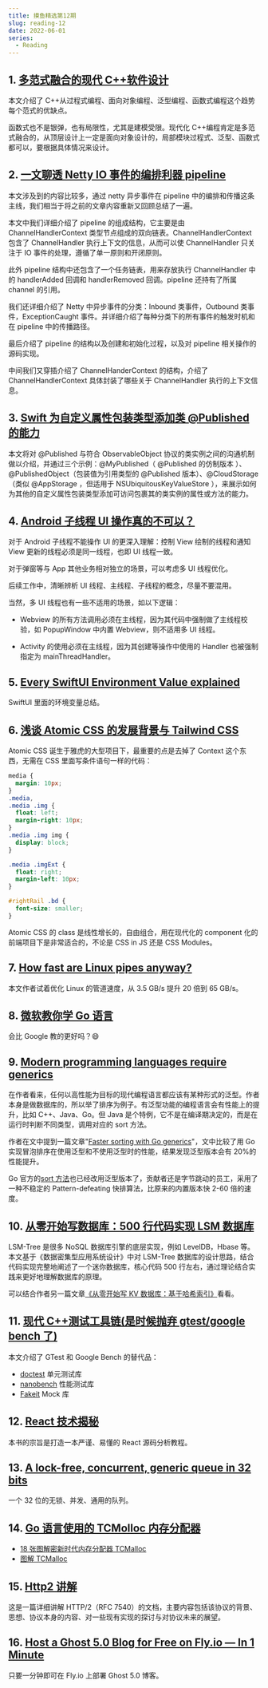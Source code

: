 ```yaml
---
title: 摸鱼精选第12期
slug: reading-12
date: 2022-06-01
series:
  - Reading
---
```


## 1. [多范式融合的现代 C++软件设计](https://mp.weixin.qq.com/s/Hj_HNknNWpZa32R1ks2gfA)

本文介绍了 C++从过程式编程、面向对象编程、泛型编程、函数式编程这个趋势每个范式的优缺点。

函数式也不是银弹，也有局限性，尤其是建模受限。现代化 C++编程肯定是多范式融合的，从顶层设计上一定是面向对象设计的，局部模块过程式、泛型、函数式都可以，要根据具体情况来设计。

## 2. [一文聊透 Netty IO 事件的编排利器 pipeline ](https://mp.weixin.qq.com/s?__biz=Mzg2MzU3Mjc3Ng==&mid=2247484823&idx=1&sn=9396fb0f5dbac5e32d0fa1129d385fbc)

本文涉及到的内容比较多，通过 netty 异步事件在 pipeline 中的编排和传播这条主线，我们相当于将之前的文章内容重新又回顾总结了一遍。

本文中我们详细介绍了 pipeline 的组成结构，它主要是由 ChannelHandlerContext 类型节点组成的双向链表。ChannelHandlerContext 包含了 ChannelHandler 执行上下文的信息，从而可以使 ChannelHandler 只关注于 IO 事件的处理，遵循了单一原则和开闭原则。

此外 pipeline 结构中还包含了一个任务链表，用来存放执行 ChannelHandler 中的 handlerAdded 回调和 handlerRemoved 回调。pipeline 还持有了所属 channel 的引用。

我们还详细介绍了 Netty 中异步事件的分类：Inbound 类事件，Outbound 类事件，ExceptionCaught 事件。并详细介绍了每种分类下的所有事件的触发时机和在 pipeline 中的传播路径。

最后介绍了 pipeline 的结构以及创建和初始化过程，以及对 pipeline 相关操作的源码实现。

中间我们又穿插介绍了 ChannelHanderContext 的结构，介绍了 ChannelHandlerContext 具体封装了哪些关于 ChannelHandler 执行的上下文信息。

## 3. [Swift 为自定义属性包装类型添加类 @Published 的能力](https://www.fatbobman.com/posts/adding-Published-ability-to-custom-property-wrapper-types)

本文将对 @Published 与符合 ObservableObject 协议的类实例之间的沟通机制做以介绍，并通过三个示例：@MyPublished（ @Published 的仿制版本 ）、@PublishedObject（包装值为引用类型的 @Published 版本）、@CloudStorage（类似 @AppStorage ，但适用于 NSUbiquitousKeyValueStore ），来展示如何为其他的自定义属性包装类型添加可访问包裹其的类实例的属性或方法的能力。

## 4. [Android 子线程 UI 操作真的不可以？](https://mp.weixin.qq.com/s?__biz=MzI4NjY4MTU5Nw==&mid=2247493706&idx=2&sn=a30171d891d72e13a6d527dc200d37e8)

对于 Android 子线程不能操作 UI 的更深入理解：控制 View 绘制的线程和通知 View 更新的线程必须是同一线程，也即 UI 线程一致。

对于弹窗等与 App 其他业务相对独立的场景，可以考虑多 UI 线程优化。

后续工作中，清晰辨析 UI 线程、主线程、子线程的概念，尽量不要混用。

当然，多 UI 线程也有一些不适用的场景，如以下逻辑：

- Webview 的所有方法调用必须在主线程，因为其代码中强制做了主线程校验，如 PopupWindow 中内置 Webview，则不适用多 UI 线程。

- Activity 的使用必须在主线程，因为其创建等操作中使用的 Handler 也被强制指定为 mainThreadHandler。

## 5. [Every SwiftUI Environment Value explained](https://www.fivestars.blog/articles/swiftui-environment-values/)

SwiftUI 里面的环境变量总结。

## 6. [浅谈 Atomic CSS 的发展背景与 Tailwind CSS](https://mp.weixin.qq.com/s/dSAitXlbLpnsM9uobezyhQ)

Atomic CSS 诞生于雅虎的大型项目下，最重要的点是去掉了 Context 这个东西，无需在 CSS 里面写条件语句一样的代码：

```css
media {
  margin: 10px;
}
.media,
.media .img {
  float: left;
  margin-right: 10px;
}
.media .img img {
  display: block;
}

.media .imgExt {
  float: right;
  margin-left: 10px;
}

#rightRail .bd {
  font-size: smaller;
}
```

Atomic CSS 的 class 是线性增长的，自由组合，用在现代化的 component 化的前端项目下是非常适合的，不论是 CSS in JS 还是 CSS Modules。

## 7. [How fast are Linux pipes anyway?](https://mazzo.li/posts/fast-pipes.html)

本文作者试着优化 Linux 的管道速度，从 3.5 GB/s 提升 20 倍到 65 GB/s。

## 8. [微软教你学 Go 语言](https://docs.microsoft.com/zh-cn/learn/paths/go-first-steps/)

会比 Google 教的更好吗？😄

## 9. [Modern programming languages require generics](https://ayende.com/blog/197282-B/modern-programming-languages-require-generics?continueFlag=644222c34b873aa33164c873f305f9b0)

在作者看来，任何以高性能为目标的现代编程语言都应该有某种形式的泛型。作者本身是做数据库的，所以举了排序为例子。有泛型功能的编程语言会有性能上的提升，比如 C++、Java、Go。但 Java 是个特例，它不是在编译期决定的，而是在运行时判断不同类型，调用对应的 sort 方法。

作者在文中提到一篇文章"[Faster sorting with Go generics](https://eli.thegreenplace.net/2022/faster-sorting-with-go-generics/)"，文中比较了用 Go 实现冒泡排序在使用泛型和不使用泛型时的性能，结果发现泛型版本会有 20%的性能提升。

Go 官方的[sort 方法](https://github.com/golang/go/blob/master/src/sort/sort.go)也已经改用泛型版本了，贡献者还是字节跳动的员工，采用了一种不稳定的 Pattern-defeating 快排算法，比原来的内置版本快 2-60 倍的速度。

## 10. [从零开始写数据库：500 行代码实现 LSM 数据库](https://developer.aliyun.com/article/784800)

LSM-Tree 是很多 NoSQL 数据库引擎的底层实现，例如 LevelDB，Hbase 等。本文基于《数据密集型应用系统设计》中对 LSM-Tree 数据库的设计思路，结合代码实现完整地阐述了一个迷你数据库，核心代码 500 行左右，通过理论结合实践来更好地理解数据库的原理。

可以结合作者另一篇文章[《从零开始写 KV 数据库：基于哈希索引》](https://developer.aliyun.com/article/781925)看看。

## 11. [现代 C++测试工具链(是时候抛弃 gtest/google bench 了)](http://www.purecpp.org/detail?id=2291)

本文介绍了 GTest 和 Google Bench 的替代品：

- [doctest](https://github.com/doctest/doctest) 单元测试库
- [nanobench](https://github.com/martinus/nanobench) 性能测试库
- [Fakeit](https://github.com/eranpeer/FakeIt) Mock 库

## 12. [React 技术揭秘](https://react.iamkasong.com/)

本书的宗旨是打造一本严谨、易懂的 React 源码分析教程。

## 13. [A lock-free, concurrent, generic queue in 32 bits](https://nullprogram.com/blog/2022/05/14/)

一个 32 位的无锁、并发、通用的队列。

## 14. [Go 语言使用的 TCMolloc 内存分配器](https://github.com/Google/tcmalloc/)

- [18 张图解密新时代内存分配器 TCMalloc](https://mp.weixin.qq.com/s?__biz=MzA5MDEwMDYyOA==&mid=2454619630&idx=1&sn=2aa429b75e4300ea6e7b841885256623&chksm=87aae315b0dd6a03c6e5ff32fadabcf09cd9b496ab3f45c24ff5d0b927aa2be045bba39f56c3&scene=178&cur_album_id=1708285814280863746#rd)
- [图解 TCMalloc](https://zhuanlan.zhihu.com/p/29216091)

## 15. [Http2 讲解](https://http2-explained.haxx.se/zh)

这是一篇详细讲解 HTTP/2（RFC 7540）的文档，主要内容包括该协议的背景、思想、协议本身的内容、对一些现有实现的探讨与对协议未来的展望。

## 16. [Host a Ghost 5.0 Blog for Free on Fly.io — In 1 Minute](https://www.autodidacts.io/host-a-ghost-blog-free-on-fly-io/)

只要一分钟即可在 Fly.io 上部署 Ghost 5.0 博客。
